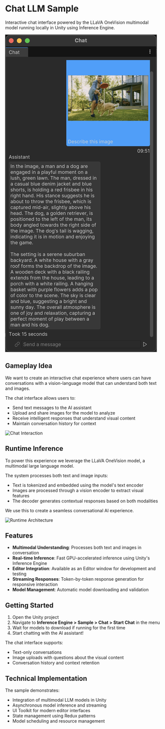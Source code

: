 # Chat LLM Sample

Interactive chat interface powered by the LLaVA OneVision multimodal model running locally in Unity using Inference Engine.

![Chat Interface](Documentation/main.png)

## Gameplay Idea

We want to create an interactive chat experience where users can have conversations with a vision-language model that can understand both text and images.

The chat interface allows users to:
- Send text messages to the AI assistant
- Upload and share images for the model to analyze
- Receive intelligent responses that understand visual content
- Maintain conversation history for context

![Chat Interaction](Documentation/gameplay.png)

## Runtime Inference

To power this experience we leverage the LLaVA OneVision model, a multimodal large language model.

The system processes both text and image inputs:
- Text is tokenized and embedded using the model's text encoder
- Images are processed through a vision encoder to extract visual features
- The decoder generates contextual responses based on both modalities

We use this to create a seamless conversational AI experience.

![Runtime Architecture](Documentation/runtime-inference.png)

## Features

- **Multimodal Understanding**: Processes both text and images in conversation
- **Real-time Inference**: Fast GPU-accelerated inference using Unity's Inference Engine
- **Editor Integration**: Available as an Editor window for development and testing
- **Streaming Responses**: Token-by-token response generation for responsive interaction
- **Model Management**: Automatic model downloading and validation

## Getting Started

1. Open the Unity project
2. Navigate to **Inference Engine > Sample > Chat > Start Chat** in the menu
3. Wait for models to download if running for the first time
4. Start chatting with the AI assistant!

The chat interface supports:
- Text-only conversations
- Image uploads with questions about the visual content
- Conversation history and context retention

## Technical Implementation

The sample demonstrates:
- Integration of multimodal LLM models in Unity
- Asynchronous model inference and streaming
- UI Toolkit for modern editor interfaces
- State management using Redux patterns
- Model scheduling and resource management